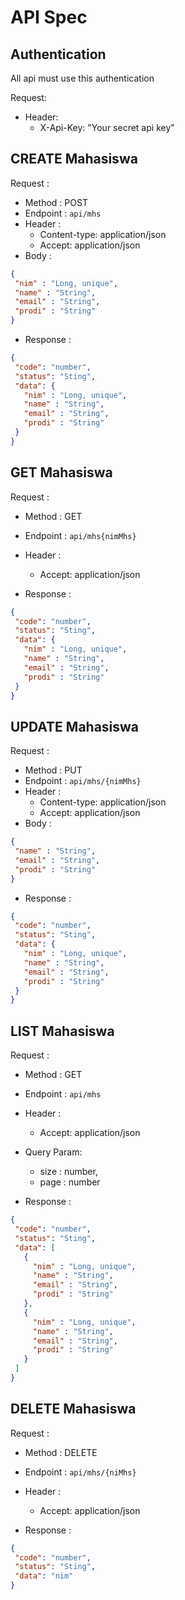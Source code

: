 # API Spec

## Authentication
All api must use this authentication

Request:
- Header: 
  - X-Api-Key: "Your secret api key"

## CREATE Mahasiswa
Request :
- Method : POST
- Endpoint : `api/mhs`
- Header :
  - Content-type: application/json
  - Accept: application/json
- Body :

 ```json
{
  "nim" : "Long, unique",
  "name" : "String",
  "email" : "String",
  "prodi" : "String"
}
```

- Response :

 ```json
{
  "code": "number",
  "status": "Sting",
  "data": {
    "nim" : "Long, unique",
    "name" : "String",
    "email" : "String",
    "prodi" : "String"
  }
}
```

## GET Mahasiswa
Request :
- Method : GET
- Endpoint : `api/mhs{nimMhs}`
- Header :
    - Accept: application/json

- Response :
 ```json
{
  "code": "number",
  "status": "Sting",
  "data": {
    "nim" : "Long, unique",
    "name" : "String",
    "email" : "String",
    "prodi" : "String"
  }
}
```

## UPDATE Mahasiswa
Request :
- Method : PUT
- Endpoint : `api/mhs/{nimMhs}`
- Header :
    - Content-type: application/json
    - Accept: application/json
- Body :

 ```json
{
  "name" : "String",
  "email" : "String",
  "prodi" : "String"
}
```

- Response :
 ```json
{
  "code": "number",
  "status": "Sting",
  "data": {
    "nim" : "Long, unique",
    "name" : "String",
    "email" : "String",
    "prodi" : "String"
  }
}
```

## LIST Mahasiswa
Request :
- Method : GET
- Endpoint : `api/mhs`
- Header :
    - Accept: application/json
- Query Param:
  - size : number,
  - page : number

- Response :

 ```json
{
  "code": "number",
  "status": "Sting",
  "data": [
    {
      "nim" : "Long, unique",
      "name" : "String",
      "email" : "String",
      "prodi" : "String"
    },
    {
      "nim" : "Long, unique",
      "name" : "String",
      "email" : "String",
      "prodi" : "String"
    }
  ]
}
```


## DELETE Mahasiswa
Request :
- Method : DELETE
- Endpoint : `api/mhs/{niMhs}`
- Header :
    - Accept: application/json


- Response :

 ```json
{
  "code": "number",
  "status": "Sting",
  "data": "nim"
}
```

